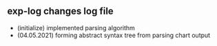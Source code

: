 ## exp-log changes log file

- (initialize) implemented parsing algorithm
- (04.05.2021) forming abstract syntax tree from parsing chart output

